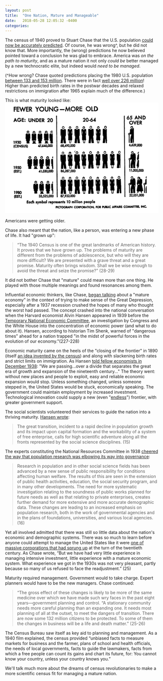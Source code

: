 ```yaml
---
layout: post
title:  "One Nation, Mature and Manageable"
date:   2018-05-28 12:05:32 -0400
categories:
---
```


The census of 1940 proved to Stuart Chase that the U.S. population [could now be accurately predicted](/2018/05/26/predictable-population-1940.html). Of course, he was wrong^, but he did not know that. More importantly, the (wrong) predictions he now believed pointed toward a conclusion he was glad to embrace. America was *on the path to maturity*, and as a mature nation it not only *could be* better managed by a new technocratic elite, but indeed would *need to be managed*.

(^How wrong? Chase quoted predictions placing the 1980 U.S. population [between 133 and 153 million](https://hdl.handle.net/2027/mdp.39015005593127?urlappend=%3Bseq=36). There were in fact [well over 226 million](https://www.census.gov/history/www/through_the_decades/fast_facts/1980_new.html)! Higher than predicted birth rates in the postwar decades and relaxed restrictions on immigration after 1965 explain much of the difference.)

This is what maturity looked like:
![A pictograph demonstrating a growing proportion of the population 65 and over from 1930 and projected to 1980](/images/chase_population_gettingOlder.jpg)

Americans were getting older.

Chase also meant that the nation, like a person, was entering a new phase of life. It had "grown up":
>“The 1940 Census is one of the great landmarks of American history. It proves that we have grown up. The problems of maturity are different from the problems of adolescence, but who will they are more difficult? We are presented with a grave threat and a great promise. Maturity often brings wisdom. Shall we be wise enough to avoid the threat and seize the promise?” (28-29)

It did not bother Chase that "mature" could mean more than one thing. He played with those multiple meanings and found resonances among them.

Influential economic thinkers, like Chase, [began talking](https://books.google.com/ngrams/graph?content=mature+economy%2C&year_start=1900&year_end=2000&corpus=15&smoothing=3&share=&direct_url=t1%3B%2Cmature%20economy%3B%2Cc0) about a "mature economy" in the context of trying to make sense of the Great Depression, especially after a 1937 recession crushed the hopes of many who thought the worst had passed. The concept crashed into the national conversation when the Harvard economist Alvin Hansen appeared in 1939 before the [Temporary National Economic Committee](https://catalog.hathitrust.org/Record/001430356), an investigation by Congress and the White House into the concentration of economic power (and what to do about it). Hansen, according to historian Tim Shenk, warned of "dangerous times" ahead for a nation trapped "in the midst of powerful forces in the evolution of our economy."(227-228)
<!--- See Timothy Shenk, "Inventing the American Economy" (Ph.D. diss, Columbia University 2016). --->

Economic maturity came on the heels of the "closing of the frontier" in 1890 (itself [an idea invented by the census](https://www.historians.org/about-aha-and-membership/aha-history-and-archives/historical-archives/the-significance-of-the-frontier-in-american-history)) and along with slackening birth rates and strict limits on immigration. As Hansen [told fellow economists in December 1938](https://www.jstor.org/stable/1806983?seq=1#page_scan_tab_contents): "We are passing...over a divide that separates the great era of growth and expansion of the nineteenth century..." The theory went: without new places and people to exploit, easy and reliable economic expansion would stop. Unless something changed, unless someone stepped in, the United States would be stuck, economically speaking. The government could maintain employment by increased investment. Technological innovation could supply a new (even "[endless](https://www.nsf.gov/od/lpa/nsf50/vbush1945.htm)") frontier, with greater government support.

The social scientists volunteered their services to guide the nation into a thriving maturity. [Hansen wrote](https://www.jstor.org/stable/1806983?seq=15#page_scan_tab_contents):
>The great transition, incident to a rapid decline in population growth and its impact upon capital formation and the workability of a system of free enterprise, calls for high scientific adventure along all the fronts represented by the social science disciplines. (15)

The experts constituting the National Resources Committee in 1938 [cheered the way that population research was elbowing its way into governance](https://hdl.handle.net/2027/mdp.39015005593127?urlappend=%3Bseq=28):
>Research in population and in other social science fields has been advanced by a new sense of public responsibility for conditions affecting human welfare. The results of this are seen in the extension of public health activities, education, the social security program, and in many other developments. The need for more systematic investigation relating to the soundness of public works planned for future needs as well as that relating to private enterprises, creates further demand for more extensive and more accurate demographic data. These changes are leading to an increased emphasis on population research, both in the work of governmental agencies and in the plans of foundations, universities, and various local agencies. (16)

Yet all involved admitted that there was still so little data about the nation's economic and demographic systems. There was so much to learn before anyone could attempt to manage the United States like it were [one of massive corporations that had sprung up](https://www.cambridge.org/core/books/great-merger-movement-in-american-business-18951904/288F4A57AF9B4CFCBACAC0CBB9C1E384) at the turn of the twentieth century. As Chase wrote, “But we have had very little experience in managing intensive investment, little experience with a mature economic system. What experience we got in the 1930s was not very pleasant, partly because so many of us refused to face the readjustment.” (25)

Maturity required management. Government would to take charge. Expert planners would have to be the new managers. Chase continued:
>“The gross effect of these changes is likely to be more of the same medicine over which we have made such wry faces in the past eight years—government planning and control.
“A stationary community needs more careful planning than an expanding one. It needs most planning of all at the outset, to meet the dangers of transition. There are now some 132 million citizens to be protected. To some of them the changes in business will be a life and death matter.” (25-26)

The Census Bureau saw itself as key aid to planning and management. As a 1940 film explained, the census provided “unbiased facts to measure markets for business and the farmer, plans of school and health officials, the needs of local governments, facts to guide the lawmakers, facts from which a free people can count its gains and chart its future, for: You cannot know your country, unless your country knows you.”

We'll talk much more about the dreams of census revolutionaries to make a more scientific census fit for managing a mature nation. 

